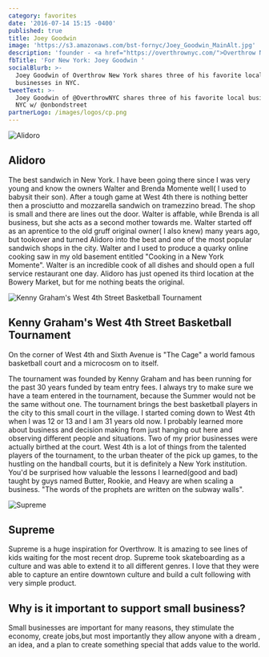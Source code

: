 ```yaml
---
category: favorites
date: '2016-07-14 15:15 -0400'
published: true
title: Joey Goodwin
image: 'https://s3.amazonaws.com/bst-fornyc/Joey_Goodwin_MainAlt.jpg'
description: 'founder - <a href="https://overthrownyc.com/">Overthrow New York</a>'
fbTitle: 'For New York: Joey Goodwin '
socialBlurb: >-
  Joey Goodwin of Overthrow New York shares three of his favorite local
  businesses in NYC.
tweetText: >-
  Joey Goodwin of @OverthrowNYC shares three of his favorite local businesses in
  NYC w/ @onbondstreet
partnerLogo: /images/logos/cp.png
---
```

![Alidoro](https://s3.amazonaws.com/bst-fornyc/Joey_Goodwin_Alidoro.jpg)
## Alidoro
The best sandwich in New York. I have been going there since I was very young and know the owners Walter and Brenda Momente well( I used to babysit their son). After a tough game at West 4th there is nothing better then a  prosciutto and mozzarella sandwich on tramezzino bread. The shop is small and there are lines out the door. Walter is affable, while Brenda is all business, but she acts as a second mother towards me. Walter started off as an aprentice to the old gruff original owner( I also knew) many years ago, but tookover and turned Alidoro into the best and one of the most popular sandwich shops in the city. Walter and I used to produce a quarky online cooking saw in my old basement entitled "Cooking in a New York Momente". Walter is an incredible cook of all dishes and should open a full service restaurant one day. Alidoro has just opened its third location at the Bowery Market, but for me nothing beats the original. 

![Kenny Graham's West 4th Street Basketball Tournament](https://s3.amazonaws.com/bst-fornyc/Joey_WestFourth.jpg)
## Kenny Graham's West 4th Street Basketball Tournament
On the corner of West 4th and Sixth Avenue is "The Cage" a world famous basketball court and a microcosm on to itself.

The tournament was founded by Kenny Graham and has been running for the past 30 years funded by team entry fees. I always try to make sure we have a team entered in the tournament, because the Summer would not be the same without one. The tournament brings the best basketball players in the city to this small court in the village. I started coming down to West 4th when I was 12 or 13 and I am 31 years old now. I probably learned more about business and decision making from just hanging out here and observing different people and situations. Two of my prior businesses were actually birthed at the court. West 4th is a lot of things from the talented players of the tournament, to the urban theater of the pick up games, to the hustling on the handball courts, but it is definitely a New York institution. You'd be surprised how valuable the lessons I learned(good and bad) taught by guys named Butter, Rookie, and Heavy are when scaling a business. "The words of the prophets are written on the subway walls". 

![Supreme](https://s3.amazonaws.com/bst-fornyc/Joey_Goodwin_Supreme.jpg)
## Supreme 
Supreme is a huge inspiration for Overthrow. It is amazing to see lines of kids waiting for the most recent drop. Supreme took skateboarding as a culture and was able to extend it to all different genres. I love that they were able to capture an entire downtown culture and build a cult following with very simple product.

## Why is it important to support small business?
Small businesses are important for many reasons, they stimulate the economy, create jobs,but most importantly they allow anyone with a dream , an idea, and a plan to create something special that adds value to the world.
